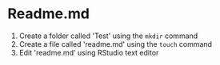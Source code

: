 # Readme.md

1. Create a folder called 'Test' using the `mkdir` command
2. Create a file called 'readme.md' using the `touch` command
3. Edit 'readme.md' using RStudio text editor